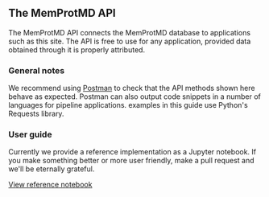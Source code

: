 ## The MemProtMD API
The MemProtMD API connects the MemProtMD database to applications such
as this site. The API is free to use for any application, provided data
obtained through it is properly attributed.

### General notes
We recommend using [Postman](https://www.getpostman.com/) to check that
the API methods shown here behave as expected. Postman can also output
code snippets in a number of languages for pipeline applications. examples
in this guide use Python's Requests library.

### User guide
Currently we provide a reference implementation as a Jupyter notebook. If
you make something better or more user friendly, make a pull request and
we'll be eternally grateful.

[View reference notebook](blob/master/MemProtMD%20API%20Documentation.ipynb)
